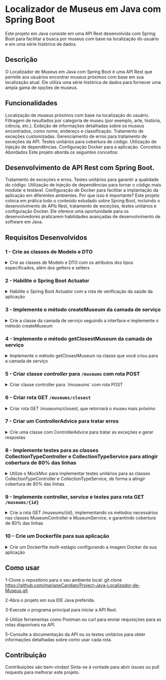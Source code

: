 # Localizador de Museus em Java com Spring Boot
Este projeto em Java consiste em uma API Rest desenvolvida com Spring Boot para facilitar a busca por museus com base na localização do usuário e em uma série histórica de dados.

## Descrição
O Localizador de Museus em Java com Spring Boot é uma API Rest que permite aos usuários encontrar museus próximos com base em sua localização atual. Ele utiliza uma série histórica de dados para fornecer uma ampla gama de opções de museus.

## Funcionalidades
Localização de museus próximos com base na localização do usuário.
Filtragem de resultados por categoria de museu (por exemplo, arte, história, ciência, etc.).
Exibição de informações detalhadas sobre os museus encontrados, como nome, endereço e classificação.
Tratamento de exceções customizadas.
Gerenciamento de erros para tratamento de exceções da API.
Testes unitários para cobertura de código.
Utilização de injeção de dependências.
Configuração Docker para a aplicação.
Conceitos Abordados
Este projeto aborda os seguintes conceitos:

## Desenvolvimento de API Rest com Spring Boot.
Tratamento de exceções e erros.
Testes unitários para garantir a qualidade do código.
Utilização de injeção de dependências para tornar o código mais modular e testável.
Configuração de Docker para facilitar a implantação da aplicação em diferentes ambientes.
Por que isso é importante?
Este projeto coloca em prática todo o conteúdo estudado sobre Spring Boot, incluindo o desenvolvimento de APIs Rest, tratamento de exceções, testes unitários e configuração Docker. Ele oferece uma oportunidade para os desenvolvedores praticarem habilidades avançadas de desenvolvimento de software em Java.

## Requisitos Desenvolvidos

### 1 - Crie as classes de Modelo e DTO

<details>
  <summary>Crie as classes de Modelo e DTO com os atributos dos tipos especificados, além dos getters e setters</summary><br />

Para que o projeto possa compilar, precisamos implementar as classes de Modelo e DTO. Você deve criar essas classes, incluindo seus atributos, getters e setters. **Não** implemente-as com `record`, pois o projeto está estruturado para utilizar os métodos de uma classe comum.

A classe de modelo deverá:
- Ser chamada `com.betrybe.museumfinder.model.Museum`
- Conter os seguintes atributos, com seus getters e setters:
    - `id`: `Long`
    - `name`: `String`
    - `description`: `String`
    - `address`: `String`
    - `collectionType`: `String`
    - `subject`: `String`
    - `url`: `String`
    - `coordinate`: `com.betrybe.museumfinder.model.Coordinate`
    - `legacyId`: `Long`

Você deverá criar duas classes de DTO:
- `com.betrybe.museumfinder.dto.MuseumDto`
  - Deve ser implementada utilizando o `record` do Java;
  - Deve conter os mesmos atributos que a classe de modelo, com exceção do `legacyId`;
- `com.betrybe.museumfinder.dto.MuseumCreationDto`
  - Deve ser implementada utilizando o `record` do Java;
  - Deve conter os mesmos atributos que a classe de modelo, com exceção do `id` e do `legacyId`;

O primeiro DTO será utilizado nos próximos requisitos como resposta da API, enquanto o segundo será utilizado para receber a requisição de criação de um novo museu.

Notas sobre os atributos:
- O tipo `com.betrybe.museumfinder.model.Coordinate` já existe no projeto.
- O atributo `legacyId` representa uma situação hipotética em que poderíamos ter um `id` associado a um sistema legado, e por isso não queremos expor essa informação nos DTOs.

Dica 👀: disponibilizamos uma classe utilitária em `com.betrybe.museumfinder.util.ModelDtoConverter`, que pode ser usada para conversão entre o modelo e os DTOs. Mas atenção ao usá-la, pois para ela funcionar corretamente a ordem dos atributos nos DTOs deve ser estritamente respeitada.

</details>


### 2 - Habilite o Spring Boot Actuator

<details>
  <summary>Habilite o Spring Boot Actuator com a rota de verificação da saúde da aplicação</summary><br />

Neste requisito você deve habilitar o Spring Boot Starter Actuator, de forma que a rota `/actuator/health` retorne:

```json
{"status": "UP"}
```

Dica 👀: após editar seu `pom.xml`, certifique-se de atualizar o projeto na sua IDE, para que as alterações nas dependências se reflitam no seu projeto.

</details>


### 3 - Implemente o método createMuseum da camada de serviço

<details>
  <summary>Crie a classe da camada de serviço seguindo a interface e implemente o método createMuseum</summary><br />

1. Crie uma classe para a camada de serviço. Você deve:
- Implementar sua classe em `com.betrybe.museumfinder.service.MuseumService`
- Marcar a classe como um componente do Spring do tipo `Service`
- Configurar a classe para receber um bean do tipo `com.betrybe.museumfinder.database.MuseumFakeDatabase` por injeção de dependência (você pode escolher a forma).
- Garantir que a classe implementa a interface `com.betrybe.museumfinder.service.MuseumServiceInterface` (disponibilizada com o projeto). Os métodos podem ficar vazios inicialmente (implementaremos o `createMuseum` ainda neste requisito, logo abaixo)

2. Implemente o método `createMuseum`, que criará um novo museu. Nesse método você deve:
- Receber um objeto do tipo `Museum`
- Verificar se as coordenadas presentes no objeto são válidas. 
  - Para isso você pode usar a classe `com.betrybe.museumfinder.util.CoordinateUtil`, disponibilizada com o projeto.
  - Caso as coordenadas não sejam válidas, você deve lançar uma exceção `com.betrybe.museumfinder.exception.InvalidCoordinateException`. 
    - Você deverá criar a classe da exceção como do tipo `unchecked`.
- Caso tudo esteja certo, chamar o bean do `MuseumFakeDatabase` para salvar o objeto através do método `saveMuseum`.
- Retornar o novo objeto retornado pelo método `saveMuseum`.

</details>


### 4 - Implemente o método getClosestMuseum da camada de serviço

<details>
  <summary>Implemente o método getClosestMuseum na classe que você criou para a camada de serviço</summary><br />

O método `getClosestMuseum` irá receber como parâmetro uma coordenada e uma distância máxima em quilômetros. Ele deve retornar o museu mais próximo daquela coordenada, dentro da distância especificada, utilizando o método correspondente no bean do `MuseumFakeDatabase`. 

Na sua implementação você deve:
- Validar as coordenadas e lançar exceção, da mesma forma que no requisito anterior
- Usar o bean do banco de dados falso (`MuseumFakeDatabase`) para fazer busca pelo museu mais próximo
- Caso um museu seja encontrado, retorná-lo
- Caso nenhum museu seja encontrado, você deve lançar uma exceção `com.betrybe.museumfinder.exception.MuseumNotFoundException`
  - Você deverá criar a classe da exceção como do tipo `unchecked`.

</details>


### 5 - Criar classe _controller_ para `/museums` com rota POST

<details>
  <summary>Criar classe controller para `/museums` com rota POST</summary><br />

Neste requisito, você deve começar criando uma classe para a camada de controle. Sua implementação deve:
- Implementar sua classe em `com.betrybe.museumfinder.controller.MuseumController`
- Configurar a classe para ser um _controller_ do Spring para a rota base `/museums`
- Receber um bean do tipo `MuseumServiceInterface` por injeção de dependência
  - **Importante**: o bean deve ser referenciado pela interface, e não pela classe concreta que você criou. Do contrário, os testes não a reconhecerão.

Além disso, você deve definir uma rota POST para `/museums` que: 
- Recebe um objeto do tipo DTO pelo corpo da requisição
- Salva o objeto utilizando o bean de _service_ configurado
- Retorna como resposta o status 201 (CREATED) com o objeto criado no corpo da resposta.
  - Lembre-se que o método `createMuseum` do serviço retorna um novo objeto.

Você ainda não precisa tratar a exceção lançada pelo service, isso será feito em outro requisito.

</details>

### 6 - Criar rota GET `/museums/closest`

<details>
  <summary>Criar rota GET /museums/closest, que retornará o museu mais próximo</summary><br />

Neste requisito você criará a rota GET  `/museums/closest`, que receberá uma localização (latitude e longitude) e uma distância máxima (em quilômetros), e retornará as informações do museu mais próximo dentro da distância, se houver algum. 

Para isso, você deve: 
- Receber na rota os seguintes valores por _query string_:
  - `lat`: a latitude
  - `lng`: a longitude
  - `max_dist_km`: a distância máxima em quilômetros
- Utilizar o método implementado anteriormente do bean de serviço para fazer a busca;
- Retornar o DTO com o museu encontrado, com status code 200 (OK).

Algumas informações adicionais:
- Note que os parâmetros da _query string_ não estão seguindo a convenção de nomes do Java. Você terá que mapear esses nomes para os do Java, por exemplo usando a opção [`name`](https://docs.spring.io/spring-framework/docs/current/javadoc-api/org/springframework/web/bind/annotation/RequestParam.html#name()) da anotação.
- Você ainda não precisa tratar a exceção lançada pelo service, isso será feito em outro requisito.

Um exemplo de chamada:
- URL: `http://localhost:8080/museums/closest?lat=-20.4435&lng=-54.6478&max_dist_km=10`
- Resposta:
```json
{
    "name": "Parque Estadual das Várzeas do Rio Ivinhema",
    "description": "Parque Estadual.",
    "address": "Rua Desembargador Leão Neto, s/n, Setor 3, Quadra 3, Parque dos Poderes, 79031-902, Campo Grande, MS",
    "collectionType": "Não informada",
    "subject": "Não informada",
    "url": "",
    "coordinate": {
        "latitude": -20.4439029100578,
        "longitude": -54.5663452148438
    }
}
```

</details>

### 7 - Criar um ControllerAdvice para tratar erros

<details>
  <summary>Crie uma classe com ControllerAdvice para tratar as exceções e gerar respostas</summary><br />

Neste requisito você deve criar uma classe e marcá-la como _ControllerAdvice_ para tratar as exceções que sua aplicação pode lançar.

Você deve tratar os seguintes erros:
- Exceções do tipo `InvalidCoordinateException`: retornar um _status code_ 400 (BAD REQUEST) com o corpo contendo apenas a string `Coordenada inválida!`.
- Exceções do tipo `MuseumNotFoundException`: retornar um _status code_ 404 (NOT FOUND) com o corpo contendo apenas a string `Museu não encontrado!`.
- Qualquer outra exceção: retornar um _status code_ 500 (INTERNAL SERVER ERROR) com o corpo contendo apenas a string `Erro interno!`.
  - Dica: utilize a hierarquia de tratamento. Caso não haja um _handler_ para uma exceção específica, o _handler_ de uma exceção genérica é usado.

</details>


### 8 - Implemente testes para as classes CollectionTypeController e CollectionTypeService para atingir cobertura de 80% das linhas

<details>
  <summary>Utilize o MockMvc para implementar testes unitários para as classes CollectionTypeController e CollectionTypeService, de forma a atingir cobertura de 80% das linhas</summary><br />

Neste requisito, você deve implementar testes unitários para atingir cobertura de 80% no projeto. Para isso, você criará testes para uma nova API que já começou a ser implementada, conforme abaixo. Seus testes devem ser implementados no pacote `com.betrybe.museumfinder.solution`, não altere os testes do projeto!

Os dados dos museus contém informação sobre o tipo de coleção que eles possuem. Uma API com esses dados já começou a ser implementada na rota base `/collections`, através das classes `com.betrybe.museumfinder.controller.CollectionTypeController` e `com.betrybe.museumfinder.service.CollectionTypeService`.

Por enquanto, a única rota que existe é a `/collections/count/{typesList}`, que realiza a contagem do número de museus cujo tipo de coleção contém o(s) tipo(s) especificado(s). O parâmetro de caminho `typesList` é uma string contendo um ou mais tipos, separados por vírgula.

Por exemplo, a rota `/collections/count/história` vai retornar o número de museus cujo tipo de coleção contém a substring `história` (_case insensitive_). Já a rota `/collections/count/hist,imag` vai retornar os que contém a substring `hist` ou a substring `imag`. No segundo exemplo, uma resposta possível seria:
```json
{
    "collectionTypes": [
        "hist",
        "imag"
    ],
    "count": 492
}
```
O objetivo neste requisito é atingir os 80% de cobertura. Não há funcionalidades específicas que precisam ser testadas, mas você deve escolher apropriadamente o que irá testar nas classes indicadas.

Por fim, você vai notar que a implementação atual dessas classes possuem diversas estruturas redundantes. No entanto, queremos implementar os testes para garantir que tudo está funcionando, e posteriormente solicitar uma refatoração, com a confiança de que nada será quebrado no processo. :)

**Importante**:
 - Os nomes dos arquivos de teste sempre devem terminar com `Test`, por exemplo: `MeuArquivoTest.java`
 - Recomendamos que você utilize o MockMvc para realizar os testes nas rotas desta API. Você também pode utilizar outras funcionalidades de testes (como o MockBean) caso julgue necessário.
 - Você pode utilizar as ferramentas de cobertura de código da sua IDE para identificar partes do código que ainda não foram testadas. No entanto, a porcentagem de cobertura considerada será a que os testes com o Maven reportam. Assim, garanta que os testes oficiais do projeto estão passando.
 - Os testes de cobertura são executados com comandos que dependem do shell `sh`, e podem não funcionar em sistemas Windows.

</details>


### 9 - Implemente controller, service e testes para rota GET `/museums/{id}`

<details>
  <summary>Crie a rota GET /museums/{id}, implementando os métodos necessários nas classes MuseumController e MuseumService, e garantindo cobertura de 80% das linhas</summary><br />

Neste requisito, você vai criar a rota GET `/museums/{id}`. Para isso, você deve:
- Receber a variável de caminho `id`
- Chamar um novo método do bean de serviço para buscar o museu pelo `id`
  - Você também deve implementar esse novo método, que fará a chamada a um método existente do bean do banco de dados
- Retornar o objeto do museu caso encontrado, ou lançar a exceção apropriada caso não seja encontrado

Ao implementar essa rota, a cobertura dos testes para as classes `MuseumController` e `MuseumService` pode ter sido reduzida para um valor abaixo de 80%. Você deve criar testes unitários para o que implementou aqui, de forma a manter a cobertura acima de 80% das linhas dessas classes. Seus testes devem ser implementados no pacote `com.betrybe.museumfinder.solution`, não altere os testes do projeto!

</details>


### 10 - Crie um Dockerfile para sua aplicação

<details>
  <summary>Crie um Dockerfile multi-estágio configurando a imagem Docker da sua aplicação</summary><br />

Finalmente, você deve construir um `Dockerfile` para rodar a sua aplicação no Docker.

Seu `Dockerfile`:

- Deve ser multi-estágio
- O primeiro estágio deve se chamar `build-image` e deve ser utilizado para a construção do pacote da sua aplicação, contendo:
  - Um diretório de trabalho (workdir) chamado `/to-build-app`
  - A cópia dos arquivos necessários
  - A instalação das dependências utilizando Maven
    - Aqui, se quiser você pode utilizar o goal `dependency:go-offline` do Maven, que vai baixar todas as dependências e pode ajudar o Docker a criar um cache que agilize o processo de re-criação da imagem. 
  - A construção do pacote JAR utilizando Maven com o goal `package`. Utilize também o parâmetro `-DskipTests` do Maven, para evitar ter problemas com os testes durante a construção da sua imagem. 
- O segundo estágio deve ser utilizado para a construção da imagem final, contendo:
  - Um diretório de trabalho (workdir) chamado `/app`
  - A cópia dos arquivos necessários a partir da imagem do primeiro estágio
  - A exposição da porta `8080`
  - Um ponto de entrada (entrypoint) executando o pacote da aplicação

Notas:
1. Você pode usar as imagens de base que preferir para cada estágio. Uma possibilidade é utilizar a `maven:3-openjdk-17` para o estágio de construção, pois já traz o Maven instalado. Já para o estágio final você pode usar uma imagem de tamanho reduzido, como a `eclipse-temurin:17-jre-alpine`, por exemplo.
2. Apesar de o Maven já instalar as dependências na construção do pacote, como mencionado é útil termos uma execução da instalação separada da construção no primeiro estágio, para termos os benefícios de cache do Docker e reduzir o tempo de reconstrução.
3. Quando for testar sua imagem, lembre-se que a exposição da porta no Dockerfile não faz o mapeamento automaticamente (diferente do `docker-compose`). Nesse caso, é necessário passar o mapeamento por parâmetro para o docker na hora da execução da imagem.

</details>

## Como usar
1-Clone o repositório para o seu ambiente local:
git clone https://github.com/marianeCandian/Project-Java-Localizador-de-Museus.git

2-Abra o projeto em sua IDE Java preferida.

3-Execute o programa principal para iniciar a API Rest.

4-Utilize ferramentas como Postman ou curl para enviar requisições para as rotas disponíveis na API.

5-Consulte a documentação da API ou os testes unitários para obter informações detalhadas sobre como usar cada rota.

## Contribuição
Contribuições são bem-vindas! Sinta-se à vontade para abrir issues ou pull requests para melhorar este projeto.

